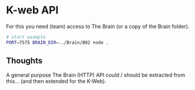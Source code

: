 # K-web API
For this you need (team) access to The Brain (or a copy of the Brain folder).

```sh
# start example
PORT=7575 BRAIN_DIR=../Brain/B02 node .
```

## Thoughts
A general purpose The Brain (HTTP) API could / should be extracted from this... (and then extended for the K-Web).
